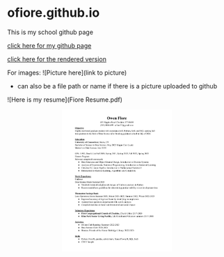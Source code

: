 # ofiore.github.io

This is my school github page

[click here for my github page](https://github.com/ofiore/ofiore.github.io)

[click here for the rendered version](https://ofiore.github.io)

For images:
![Picture here](link to picture)

* can also be a file path or name if there is a picture uploaded to github

![Here is my resume](Fiore Resume.pdf)

<p align="center">
  <img src="Fiore%20Resume.pdf" width="50%" alt="My resume">
</p>
